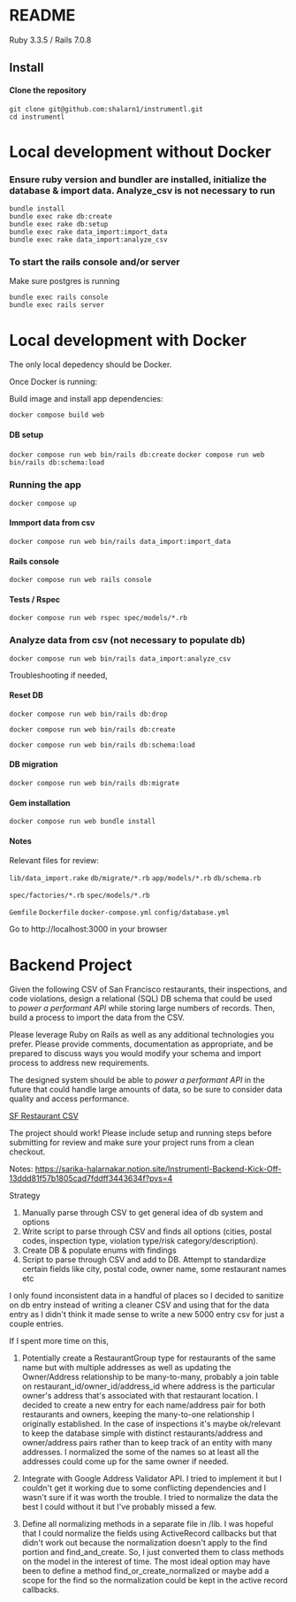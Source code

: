 # README

Ruby 3.3.5 / Rails 7.0.8

## Install

#### Clone the repository
```shell
git clone git@github.com:shalarn1/instrumentl.git
cd instrumentl
```

# Local development without Docker

### Ensure ruby version and bundler are installed, initialize the database & import data. Analyze_csv is not necessary to run
```shell
bundle install
bundle exec rake db:create
bundle exec rake db:setup
bundle exec rake data_import:import_data
bundle exec rake data_import:analyze_csv
```

### To start the rails console and/or server
Make sure postgres is running
```shell
bundle exec rails console
bundle exec rails server
```

# Local development with Docker

The only local depedency should be Docker.

Once Docker is running:

Build image and install app dependencies:

`docker compose build web`

#### DB setup

`docker compose run web bin/rails db:create`
`docker compose run web bin/rails db:schema:load`

### Running the app

`docker compose up`

#### Immport data from csv

`docker compose run web bin/rails data_import:import_data`

#### Rails console

`docker compose run web rails console`

#### Tests / Rspec

`docker compose run web rspec spec/models/*.rb`

### Analyze data from csv (not necessary to populate db)
`docker compose run web bin/rails data_import:analyze_csv`

Troubleshooting if needed,

#### Reset DB

`docker compose run web bin/rails db:drop`

`docker compose run web bin/rails db:create`

`docker compose run web bin/rails db:schema:load`

#### DB migration

`docker compose run web bin/rails db:migrate`

#### Gem installation

`docker compose run web bundle install`

#### Notes
Relevant files for review:

`lib/data_import.rake`
`db/migrate/*.rb`
`app/models/*.rb`
`db/schema.rb`

`spec/factories/*.rb`
`spec/models/*.rb`

`Gemfile`
`Dockerfile`
`docker-compose.yml`
`config/database.yml`


Go to http://localhost:3000 in your browser

# Backend Project

Given the following CSV of San Francisco restaurants, their inspections, and code violations, design a relational (SQL) DB schema that could be used to *power a performant API* while storing large numbers of records. Then, build a process to import the data from the CSV.

Please leverage Ruby on Rails as well as any additional technologies you prefer. Please provide comments, documentation as appropriate, and be prepared to discuss ways you would modify your schema and import process to address new requirements.

The designed system should be able to *power a performant API* in the future that could handle large amounts of data, so be sure to consider data quality and access performance.

[SF Restaurant CSV](https://drive.google.com/file/d/1Hc-jbBUTeYiur4mFLzff-tupCpT5lm82/view?usp=sharing)

The project should work! Please include setup and running steps before submitting for review and make sure your project runs from a clean checkout.

Notes:
https://sarika-halarnakar.notion.site/Instrumentl-Backend-Kick-Off-13ddd81f57b1805cad7fddff3443634f?pvs=4

Strategy
1. Manually parse through CSV to get general idea of db system and options
2. Write script to parse through CSV and finds all options (cities, postal codes, inspection type, violation type/risk category/description).
3. Create DB & populate enums with findings
4. Script to parse through CSV and add to DB. Attempt to standardize certain fields like city, postal code, owner name, some restaurant names etc

I only found inconsistent data in a handful of places so I decided to sanitize on db entry instead of writing a cleaner CSV and using that for the data entry as I didn't think it made sense to write a new 5000 entry csv for just a couple entries.

If I spent more time on this, 

1) Potentially create a RestaurantGroup type for restaurants of the same name but with multiple addresses as well as updating the Owner/Address relationship to be many-to-many, probably a join table on restaurant_id/owner_id/address_id where address is the particular owner's address that's associated with that restaurant location. I decided to create a new entry for each name/address pair for both restaurants and owners, keeping the many-to-one relationship I originally established. In the case of inspections it's maybe ok/relevant to keep the database simple with distinct restaurants/address and owner/address pairs rather than to keep track of an entity with many addresses.  I normalized the some of the names so at least all the addresses could come up for the same owner if needed.

2) Integrate with Google Address Validator API. I tried to implement it but I couldn't get it working due to some conflicting dependencies and I wasn't sure if it was worth the trouble. I tried to normalize the data the best I could without it but I've probably missed a few.


3) Define all normalizing methods in a separate file in /lib. I was hopeful that I could normalize the fields using ActiveRecord callbacks but that didn't work out because the normalization doesn't apply to the find portion and find_and_create. So, I just converted them to class methods on the model in the interest of time. The most ideal option may have been to define a method find_or_create_normalized or maybe add a scope for the find so the normalization could be kept in the active record callbacks.


